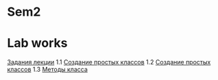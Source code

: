 # Sem2

# Lab works

[Задания лекции](/Lek1.ipynb)
1.1 [Создание простых классов](/Lab1oop.ipynb)
1.2 [Создание простых классов](/Lab_1_2.ipynb)
1.3 [Методы класса]()
